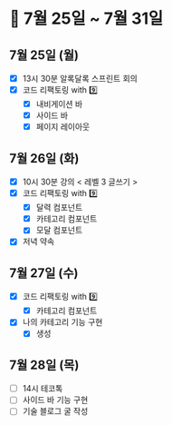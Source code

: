 # 🐯 7월 25일 ~ 7월 31일

## 7월 25일 (월)

- [x] 13시 30분 알록달록 스프린트 회의
- [x] 코드 리팩토링 with 9️⃣
  - [x] 내비게이션 바
  - [x] 사이드 바
  - [x] 페이지 레이아웃

## 7월 26일 (화)

- [x] 10시 30분 강의 < 레벨 3 글쓰기 >
- [x] 코드 리팩토링 with 9️⃣
  - [x] 달력 컴포넌트
  - [x] 카테고리 컴포넌트
  - [x] 모달 컴포넌트
- [x] 저녁 약속

## 7월 27일 (수)

- [x] 코드 리팩토링 with 9️⃣
  - [x] 카테고리 컴포넌트
- [x] 나의 카테고리 기능 구현
  - [x] 생성

## 7월 28일 (목)

- [ ] 14시 테코톡
- [ ] 사이드 바 기능 구현
- [ ] 기술 블로그 굴 작성
